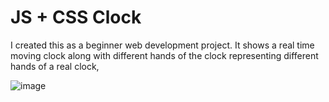 # JS + CSS Clock

I created this as a beginner web development project. It shows a real time moving clock along with different hands of the clock representing different hands of a real clock,

![image](https://github.com/kunalpaliwal13/frontend-mini-projects/assets/143526414/fc8d683a-8e91-43b4-8aa5-8b7829150bdc)
